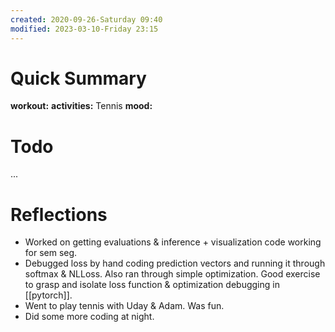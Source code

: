 ```yaml
---
created: 2020-09-26-Saturday 09:40
modified: 2023-03-10-Friday 23:15
---
```


# Quick Summary

**workout:**
**activities:** Tennis
**mood:**

# Todo

...

# Reflections
- Worked on getting evaluations & inference + visualization code working for sem seg.
- Debugged loss by hand coding prediction vectors and running it through softmax & NLLoss. Also ran through simple optimization. Good exercise to grasp and isolate loss function & optimization debugging in [[pytorch]].
- Went to play tennis with Uday & Adam. Was fun.
- Did some more coding at night.
